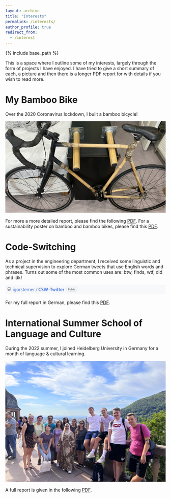 ```yaml
---
layout: archive
title: "Interests"
permalink: /interests/
author_profile: true
redirect_from:
  - /interest
---
```

  
{% include base_path %}

This is a space where I outline some of my interests, largely through the form of projects I have enjoyed. I have tried to give a short summary of each, a picture and then there is a longer PDF report for with details if you wish to read more.

My Bamboo Bike
======

Over the 2020 Coronavirus lockdown, I built a bamboo bicycle!

![image](/images/bamboo.jpg)

For more a more detailed report, please find the following [PDF](/files/mybamboobike.pdf). For a sustainability poster on bamboo and bamboo bikes, please find this [PDF](/files/bamboobike.pdf).

Code-Switching
======

As a project in the engineering department, I received some linguistic and technical supervision to explore German tweets that use English words and phrases. Turns out some of the most common uses are: btw, finds, wtf, did and idk!

![image](/images/csw.jpg)

For my full report in German, please find this [PDF](/files/CSW-report-igor-sterner.pdf).


International Summer School of Language and Culture
======

During the 2022 summer, I joined Heidelberg University in Germany for a month of language & cultural learning.

![image](/images/class.jpg)

 A full report is given in the following [PDF](https://igorsterner.github.io/files/heidelberg.pdf).